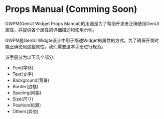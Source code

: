 # Props Manual (Comming Soon)

GWPM(GenUI Widget Props Manual)的用途是为了帮助开发者正确使用GenUI属性，并提供各个属性的详细描述和使用示例。 

GWPM是GenUI Widgte设计中用于描述Widget的属性的方式。为了确保开发时能正确使用这些属性，我们需要这本手册进行规范。

该手册分为以下几个部分:
- Font(字体)
- Text(文字)
- Background(背景)
- Border(边框)
- Spacing(间距)
- Size(尺寸)
- Position(位置)
- Others(其他)